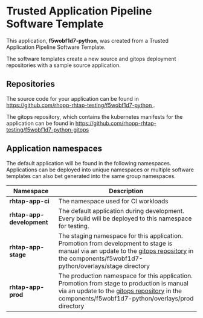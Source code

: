 # Trusted Application Pipeline Software Template

This application, **f5wobf1d7-python**, was created from a Trusted Application Pipeline Software Template.

The software templates create a new source and gitops deployment repositories with a sample source application. 

## Repositories

The source code for your application can be found in [https://github.com/rhopp-rhtap-testing/f5wobf1d7-python ](https://github.com/rhopp-rhtap-testing/f5wobf1d7-python ).
 
The gitops repository, which contains the kubernetes manifests for the application can be found in 
[https://github.com/rhopp-rhtap-testing/f5wobf1d7-python-gitops ](https://github.com/rhopp-rhtap-testing/f5wobf1d7-python-gitops ) 

## Application namespaces 

The default application will be found in the following namespaces. Applications can be deployed into unique namespaces or multiple software templates can also bet generated into the same group namespaces.  

|  Namespace   |  Description   |  
| -------- | -------- |
| **rhtap-app-ci** | The namespace used for CI workloads |
| **rhtap-app-development** | The default application during development. Every build will be deployed to this namespace for testing. |
| **rhtap-app-stage** | The staging namespace for this application. Promotion from development to stage is manual via an update to the [gitops repository](https://github.com/rhopp-rhtap-testing/f5wobf1d7-python-gitops ) in the components/f5wobf1d7-python/overlays/stage directory |
| **rhtap-app-prod** | The production namespace for this application. Promotion from stage to production is manual via an update to the [gitops repository](https://github.com/rhopp-rhtap-testing/f5wobf1d7-python-gitops ) in the components/f5wobf1d7-python/overlays/prod directory |